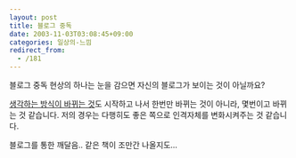 ```yaml
---
layout: post
title: 블로그 중독
date: 2003-11-03T03:08:45+09:00
categories: 일상의-느낌
redirect_from:
  - /181
---
```


블로그 중독 현상의 하나는 눈을 감으면 자신의 블로그가 보이는 것이 아닐까요?

<a href="http://jinto.pe.kr/37" target=bb>생각하는 방식이 바뀌는 것</a>도 시작하고 나서 한번만 바뀌는 것이 아니라, 몇번이고 바뀌는 것 같습니다. 저의 경우는 다행히도 좋은 쪽으로 인격자체를 변화시켜주는 것 같습니다.

블로그를 통한 깨달음.. 같은 책이 조만간 나올지도...
